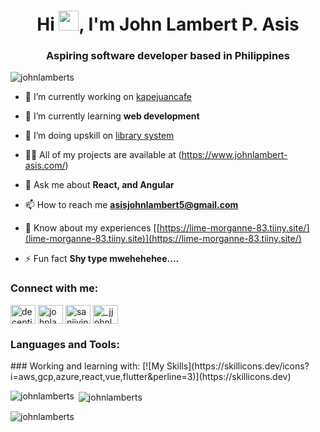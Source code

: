 <h1 align="center">Hi <img src="https://cdn3.emoji.gg/emojis/2112_wave_animated.gif" width="32px" height="32px">, I'm John Lambert P. Asis</h1>
<h3 align="center">Aspiring software developer based in Philippines</h3>

<p align="left"> <img src="https://komarev.com/ghpvc/?username=johnlamberts&label=Profile%20views&color=0e75b6&style=flat" alt="johnlamberts" /> </p>

- 🔭 I’m currently working on [kapejuancafe](htttps://www.kapejuancafe.shop/)

- 🌱 I’m currently learning **web development**

- 👯 I’m doing upskill on [library system](https://bcc-opac-library.site/)

- 👨‍💻 All of my projects are available at (https://www.johnlambert-asis.com/)

- 💬 Ask me about **React, and Angular**

- 📫 How to reach me **asisjohnlambert5@gmail.com**

- 📄 Know about my experiences [[https://lime-morganne-83.tiiny.site/](lime-morganne-83.tiiny.site)](https://lime-morganne-83.tiiny.site/)

- ⚡ Fun fact **Shy type mwehehehee....**

<h3 align="left">Connect with me:</h3>
<p align="left">
<a href="https://twitter.com/decepticon_bots" target="blank"><img align="center" src="https://raw.githubusercontent.com/rahuldkjain/github-profile-readme-generator/master/src/images/icons/Social/twitter.svg" alt="decepticon_bots" height="30" width="40" /></a>
<a href="https://linkedin.com/in/johnlambertasis" target="blank"><img align="center" src="https://raw.githubusercontent.com/rahuldkjain/github-profile-readme-generator/master/src/images/icons/Social/linked-in-alt.svg" alt="johnlambertasis" height="30" width="40" /></a>
<a href="https://fb.com/sanjivinsmokexnokjlpa" target="blank"><img align="center" src="https://raw.githubusercontent.com/rahuldkjain/github-profile-readme-generator/master/src/images/icons/Social/facebook.svg" alt="sanjivinsmokexnokjlpa" height="30" width="40" /></a>
<a href="https://instagram.com/_jjohnlambert" target="blank"><img align="center" src="https://raw.githubusercontent.com/rahuldkjain/github-profile-readme-generator/master/src/images/icons/Social/instagram.svg" alt="_jjohnlambert" height="30" width="40" /></a>
</p>

<h3 align="left">Languages and Tools:</h3>
### Working and learning with:
[![My Skills](https://skillicons.dev/icons?i=aws,gcp,azure,react,vue,flutter&perline=3)](https://skillicons.dev)

<p><img align="left" src="https://github-readme-stats.vercel.app/api/top-langs?username=johnlamberts&show_icons=true&locale=en&layout=compact" alt="johnlamberts" /></p>

<p>&nbsp;<img align="center" src="https://github-readme-stats.vercel.app/api?username=johnlamberts&show_icons=true&locale=en" alt="johnlamberts" /></p>

<p><img align="center" src="https://github-readme-streak-stats.herokuapp.com/?user=johnlamberts&" alt="johnlamberts" /></p>
